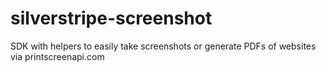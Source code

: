 # silverstripe-screenshot
SDK with helpers to easily take screenshots or generate PDFs of websites via printscreenapi.com

